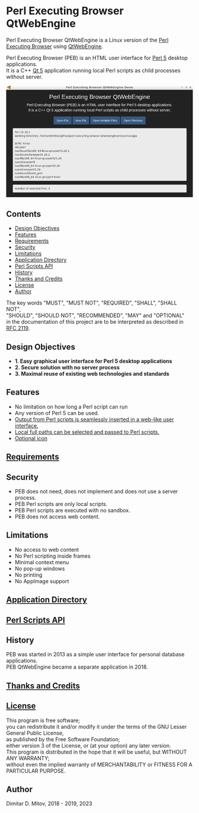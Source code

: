 # Perl Executing Browser QtWebEngine

Perl Executing Browser QtWebEngine is a Linux version of the [Perl Executing Browser](https://github.com/ddmitov/perl-executing-browser) using [QtWebEngine](https://wiki.qt.io/QtWebEngine).

Perl Executing Browser (PEB) is an HTML user interface for [Perl 5](https://www.perl.org/) desktop applications.  
It is a C++ [Qt 5](https://www.qt.io/) application running local Perl scripts as child processes without server.  

![PEB Screenshot](./doc/screenshot.png "PEB Screenshot")  

## Contents

* [Design Objectives](#design-objectives)
* [Features](#features)
* [Requirements](./doc/requirements.md)
* [Security](#security)
* [Limitations](#limitations)
* [Application Directory](./doc/application-directory.md)
* [Perl Scripts API](./doc/perl-scripts-api.md)
* [History](#history)
* [Thanks and Credits](./CREDITS.md)
* [License](./LICENSE.md)
* [Author](#author)

The key words "MUST", "MUST NOT", "REQUIRED", "SHALL", "SHALL NOT",  
"SHOULD", "SHOULD NOT", "RECOMMENDED", "MAY" and "OPTIONAL"  
in the documentation of this project are to be interpreted as described in [RFC 2119](https://www.ietf.org/rfc/rfc2119.txt).  

## Design Objectives

* **1. Easy graphical user interface for Perl 5 desktop applications**
* **2. Secure solution with no server process**
* **3. Maximal reuse of existing web technologies and standards**

## Features

* No limitation on how long a Perl script can run
* Any version of Perl 5 can be used.
* [Output from Perl scripts is seamlessly inserted in a web-like user interface.](./doc/perl-scripts-api.md)
* [Local full paths can be selected and passed to Perl scripts.](./doc/perl-scripts-api.md)
* [Optional icon](./doc/application-directory.md)

## [Requirements](./doc/requirements.md)

## Security

* PEB does not need, does not implement and does not use a server process.
* PEB Perl scripts are only local scripts.
* PEB Perl scripts are executed with no sandbox.
* PEB does not access web content.

## Limitations

* No access to web content
* No Perl scripting inside frames
* Minimal context menu
* No pop-up windows
* No printing
* No AppImage support

## [Application Directory](./doc/application-directory.md)

## [Perl Scripts API](./doc/perl-scripts-api.md)

## History

PEB was started in 2013 as a simple user interface for personal database applications.  
PEB QtWebEngine became a separate application in 2018.

## [Thanks and Credits](./CREDITS.md)

## [License](./LICENSE.md)

This program is free software;  
you can redistribute it and/or modify it under the terms of the GNU Lesser General Public License,  
as published by the Free Software Foundation;  
either version 3 of the License, or (at your option) any later version.  
This program is distributed in the hope that it will be useful, but WITHOUT ANY WARRANTY;  
without even the implied warranty of MERCHANTABILITY or FITNESS FOR A PARTICULAR PURPOSE.

## Author

Dimitar D. Mitov, 2018 - 2019, 2023
